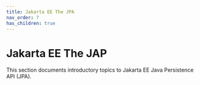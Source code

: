 ```yaml
---
title: Jakarta EE The JPA
nav_order: 7
has_children: true
---
```


# Jakarta EE The JAP

This section documents introductory topics to Jakarta EE Java Persistence API (JPA).